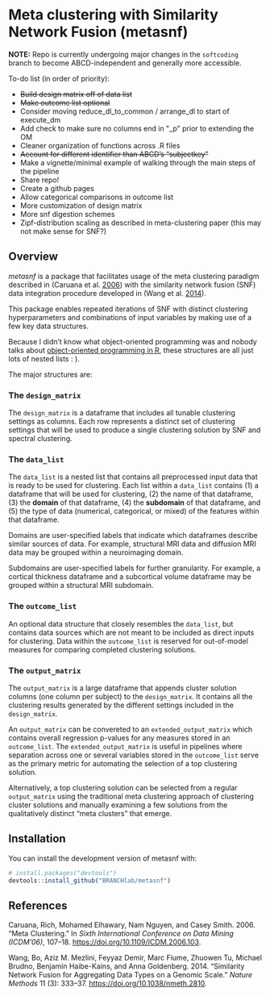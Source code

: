 
<!-- README.md is generated from README.Rmd. Please edit that file -->

# Meta clustering with Similarity Network Fusion (metasnf)

<!-- badges: start -->

<!-- badges: end -->

**NOTE:** Repo is currently undergoing major changes in the `softcoding`
branch to become ABCD-independent and generally more accessible.

To-do list (in order of priority):

  - ~~Build design matrix off of data list~~
  - ~~Make outcome list optional~~
  - Consider moving reduce\_dl\_to\_common / arrange\_dl to start of
    execute\_dm
  - Add check to make sure no columns end in "\_p" prior to extending
    the OM
  - Cleaner organization of functions across .R files
  - ~~Account for different identifier than ABCD’s “subjectkey”~~
  - Make a vignette/minimal example of walking through the main steps of
    the pipeline
  - Share repo\!
  - Create a github pages
  - Allow categorical comparisons in outcome list
  - More customization of design matrix
  - More snf digestion schemes
  - Zipf-distribution scaling as described in meta-clustering paper
    (this may not make sense for SNF?)

## Overview

*metasnf* is a package that facilitates usage of the meta clustering
paradigm described in (Caruana et al. [2006](#ref-caruanaMeta2006)) with
the similarity network fusion (SNF) data integration procedure developed
in (Wang et al. [2014](#ref-wangSimilarity2014)).

This package enables repeated iterations of SNF with distinct clustering
hyperparameters and combinations of input variables by making use of a
few key data structures.

Because I didn’t know what object-oriented programming was and nobody
talks about [object-oriented programming in
R](https://adv-r.hadley.nz/oo.html), these structures are all just lots
of nested lists : ).

The major structures are:

### The `design_matrix`

The `design_matrix` is a dataframe that includes all tunable clustering
settings as columns. Each row represents a distinct set of clustering
settings that will be used to produce a single clustering solution by
SNF and spectral clustering.

### The `data_list`

The `data_list` is a nested list that contains all preprocessed input
data that is ready to be used for clustering. Each list within a
`data_list` contains (1) a dataframe that will be used for clustering,
(2) the name of that dataframe, (3) the **domain** of that dataframe,
(4) the **subdomain** of that dataframe, and (5) the type of data
(numerical, categorical, or mixed) of the features within that
dataframe.

Domains are user-specified labels that indicate which dataframes
describe similar sources of data. For example, structural MRI data and
diffusion MRI data may be grouped within a neuroimaging domain.

Subdomains are user-specified labels for further granularity. For
example, a cortical thickness dataframe and a subcortical volume
dataframe may be grouped within a structural MRI subdomain.

### The `outcome_list`

An optional data structure that closely resembles the `data_list`, but
contains data sources which are not meant to be included as direct
inputs for clustering. Data within the `outcome_list` is reserved for
out-of-model measures for comparing completed clustering solutions.

### The `output_matrix`

The `output_matrix` is a large dataframe that appends cluster solution
columns (one column per subject) to the `design_matrix`. It contains all
the clustering results generated by the different settings included in
the `design_matrix`.

An `output_matrix` can be convereted to an `extended_output_matrix`
which contains overall regression p-values for any measures stored in an
`outcome_list`. The `extended_output_matrix` is useful in pipelines
where separation across one or several variables stored in the
`outcome_list` serve as the primary metric for automating the selection
of a top clustering solution.

Alternatively, a top clustering solution can be selected from a regular
`output_matrix` using the traditional meta clustering approach of
clustering cluster solutions and manually examining a few solutions from
the qualitatively distinct “meta clusters” that emerge.

## Installation

You can install the development version of metasnf with:

``` r
# install.packages("devtools")
devtools::install_github("BRANCHlab/metasnf")
```

## References

<div id="refs" class="references">

<div id="ref-caruanaMeta2006">

Caruana, Rich, Mohamed Elhawary, Nam Nguyen, and Casey Smith. 2006.
“Meta Clustering.” In *Sixth International Conference on Data Mining
(ICDM’06)*, 107–18. <https://doi.org/10.1109/ICDM.2006.103>.

</div>

<div id="ref-wangSimilarity2014">

Wang, Bo, Aziz M. Mezlini, Feyyaz Demir, Marc Fiume, Zhuowen Tu, Michael
Brudno, Benjamin Haibe-Kains, and Anna Goldenberg. 2014. “Similarity
Network Fusion for Aggregating Data Types on a Genomic Scale.” *Nature
Methods* 11 (3): 333–37. <https://doi.org/10.1038/nmeth.2810>.

</div>

</div>
